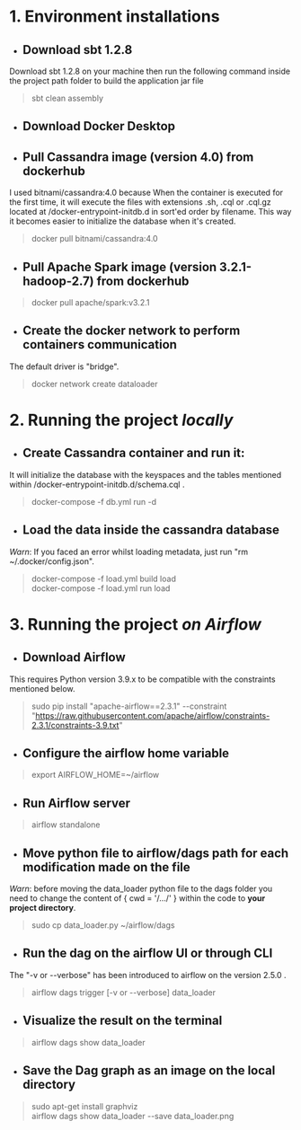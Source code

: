 # 1. Environment installations

- ## Download sbt 1.2.8
Download sbt 1.2.8 on your machine then run the following command inside the project path folder to build the application jar file
>sbt clean assembly 

- ## Download Docker Desktop

- ## Pull Cassandra image (version 4.0) from dockerhub 
I used bitnami/cassandra:4.0 because When the container is executed for the first time, it will execute the files with extensions .sh, .cql or .cql.gz located at /docker-entrypoint-initdb.d in sort'ed order by filename. This way it becomes easier to initialize the database when it's created.
>docker pull bitnami/cassandra:4.0

- ## Pull Apache Spark image (version 3.2.1-hadoop-2.7) from dockerhub
>docker pull apache/spark:v3.2.1

- ## Create the docker network to perform containers communication
The default driver is "bridge".
>docker network create dataloader

# 2. Running the project *locally* 

- ## Create Cassandra container and run it: 
It will initialize the database with the keyspaces and the tables mentioned within /docker-entrypoint-initdb.d/schema.cql .
>docker-compose -f db.yml run -d

- ## Load the data inside the cassandra database
*Warn*: If you faced an error whilst loading metadata, just run "rm  ~/.docker/config.json".
>docker-compose -f load.yml build load  
>docker-compose -f load.yml run load

# 3. Running the project *on Airflow*

- ## Download Airflow
This requires Python version 3.9.x to be compatible with the constraints mentioned below.
>sudo pip install "apache-airflow==2.3.1" --constraint "https://raw.githubusercontent.com/apache/airflow/constraints-2.3.1/constraints-3.9.txt"

- ## Configure the airflow home variable
>export AIRFLOW_HOME=~/airflow

- ## Run Airflow server
>airflow standalone

- ## Move python file to airflow/dags path for each modification made on the file
*Warn*: before moving the data_loader python file to the dags folder you need to change the content of { cwd = '/.../' } within the code to **your project directory**.
>sudo cp data_loader.py ~/airflow/dags

- ## Run the dag on the airflow UI or through CLI
The "-v or --verbose" has been introduced to airflow on the version 2.5.0 .
>airflow dags trigger  [-v or --verbose] data_loader

- ## Visualize the result on the terminal
>airflow dags show data_loader

- ## Save the Dag graph as an image on the local directory
>sudo apt-get install graphviz  
>airflow dags show data_loader --save data_loader.png









